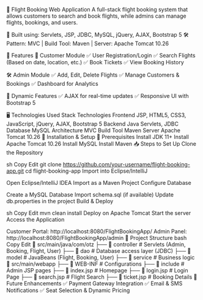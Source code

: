📌 Flight Booking Web Application
A full-stack flight booking system that allows customers to search and book flights, while admins can manage flights, bookings, and users.

🚀 Built using: Servlets, JSP, JDBC, MySQL, jQuery, AJAX, Bootstrap 5
🛠 Pattern: MVC | Build Tool: Maven | Server: Apache Tomcat 10.26

📜 Features
👤 Customer Module
✅ User Registration/Login
✅ Search Flights (Based on date, location, etc.)
✅ Book Tickets
✅ View Booking History

🛠 Admin Module
✅ Add, Edit, Delete Flights
✅ Manage Customers & Bookings
✅ Dashboard for Analytics

🔄 Dynamic Features
✅ AJAX for real-time updates
✅ Responsive UI with Bootstrap 5

🖥️ Technologies Used
Stack	Technologies
Frontend	JSP, HTML5, CSS3, JavaScript, jQuery, AJAX, Bootstrap 5
Backend	Java Servlets, JDBC
Database	MySQL
Architecture	MVC
Build Tool	Maven
Server	Apache Tomcat 10.26
🚀 Installation & Setup
🔧 Prerequisites
Install JDK 11+
Install Apache Tomcat 10.26
Install MySQL
Install Maven
📥 Steps to Set Up
Clone the Repository

sh
Copy
Edit
git clone https://github.com/your-username/flight-booking-app.git
cd flight-booking-app
Import into Eclipse/IntelliJ

Open Eclipse/IntelliJ IDEA
Import as a Maven Project
Configure Database

Create a MySQL Database
Import schema.sql (if available)
Update db.properties in the project
Build & Deploy

sh
Copy
Edit
mvn clean install
Deploy on Apache Tomcat
Start the server
Access the Application

Customer Portal: http://localhost:8080/FlightBookingApp/
Admin Panel: http://localhost:8080/FlightBookingApp/admin
📂 Project Structure
bash
Copy
Edit
📂 src/main/java/com/otz
 ├── 📂 controller      # Servlets (Admin, Booking, Flight, User)
 ├── 📂 dao            # Database access layer (JDBC)
 ├── 📂 model          # JavaBeans (Flight, Booking, User)
 ├── 📂 service        # Business logic
📂 src/main/webapp
 ├── 📂 WEB-INF        # Configurations
 ├── 📂 include       # Admin JSP pages
 ├── 📜 index.jsp      # Homepage
 ├── 📜 login.jsp      # Login Page
 ├── 📜 search.jsp     # Flight Search
 ├── 📜 ticket.jsp     # Booking Details
📌 Future Enhancements
✅ Payment Gateway Integration
✅ Email & SMS Notifications
✅ Seat Selection & Dynamic Pricing
